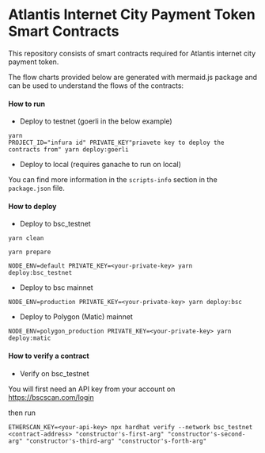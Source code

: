 # Atlantis Internet City Payment Token Smart Contracts

This repository consists of smart contracts required for Atlantis internet city payment token.

The flow charts provided below are generated with mermaid.js package and can be used to understand the flows of the contracts:



#### How to run

-   Deploy to testnet (goerli in the below example)

```
yarn
PROJECT_ID="infura id" PRIVATE_KEY"priavete key to deploy the contracts from" yarn deploy:goerli
```

-   Deploy to local (requires ganache to run on local)


You can find more information in the `scripts-info` section in the `package.json` file.


#### How to deploy

-   Deploy to bsc_testnet

```
yarn clean

yarn prepare

NODE_ENV=default PRIVATE_KEY=<your-private-key> yarn deploy:bsc_testnet
```

-   Deploy to bsc mainnet


```
NODE_ENV=production PRIVATE_KEY=<your-private-key> yarn deploy:bsc
```

-   Deploy to Polygon (Matic) mainnet


```
NODE_ENV=polygon_production PRIVATE_KEY=<your-private-key> yarn deploy:matic
```


#### How to verify a contract

- Verify on bsc_testnet

You will first need an API key from your account on https://bscscan.com/login

then run 

```
ETHERSCAN_KEY=<your-api-key> npx hardhat verify --network bsc_testnet <contract-address> "constructor's-first-arg" "constructor's-second-arg" "constructor's-third-arg" "constructor's-forth-arg"
```




